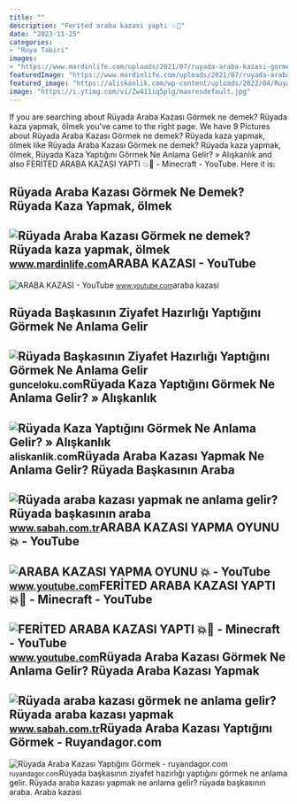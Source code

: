 ```yaml
---
title: ""
description: "Feri̇ted araba kazasi yapti 💥🚗"
date: "2023-11-25"
categories:
- "Ruya Tabiri"
images:
- "https://www.mardinlife.com/uploads/2021/07/ruyada-araba-kazasi-gormek-ne-demek-ruyada-kaza-yapmak-kazada-olmek-kazadan-kurtulmak-ne-anlama-gelir-68556.png?234234.234234"
featuredImage: "https://www.mardinlife.com/uploads/2021/07/ruyada-araba-kazasi-gormek-ne-demek-ruyada-kaza-yapmak-kazada-olmek-kazadan-kurtulmak-ne-anlama-gelir-68556.png?234234.234234"
featured_image: "https://aliskanlik.com/wp-content/uploads/2022/04/Ruyada-Kaza-Yaptigini-Gormek-Ne-Anlama-Gelir.jpeg"
image: "https://i.ytimg.com/vi/Zw411iq5plg/maxresdefault.jpg"
---
```


If you are searching about Rüyada Araba Kazası Görmek ne demek? Rüyada kaza yapmak, ölmek you've came to the right page. We have 9 Pictures about Rüyada Araba Kazası Görmek ne demek? Rüyada kaza yapmak, ölmek like Rüyada Araba Kazası Görmek ne demek? Rüyada kaza yapmak, ölmek, Rüyada Kaza Yaptığını Görmek Ne Anlama Gelir? » Alışkanlık and also FERİTED ARABA KAZASI YAPTI 💥🚗 - Minecraft - YouTube. Here it is:

Rüyada Araba Kazası Görmek Ne Demek? Rüyada Kaza Yapmak, ölmek
--------------------------------------------------------------

 ![Rüyada Araba Kazası Görmek ne demek? Rüyada kaza yapmak, ölmek](https://www.mardinlife.com/uploads/2021/07/ruyada-araba-kazasi-gormek-ne-demek-ruyada-kaza-yapmak-kazada-olmek-kazadan-kurtulmak-ne-anlama-gelir-68556.png?234234.234234) <small>www.mardinlife.com</small>ARABA KAZASI - YouTube
----------------------

 ![ARABA KAZASI - YouTube](https://i.ytimg.com/vi/Zw411iq5plg/maxresdefault.jpg) <small>www.youtube.com</small>araba kazasi

Rüyada Başkasının Ziyafet Hazırlığı Yaptığını Görmek Ne Anlama Gelir
--------------------------------------------------------------------

 ![Rüyada Başkasının Ziyafet Hazırlığı Yaptığını Görmek Ne Anlama Gelir](https://gunceloku.com/uploads/ruyada-baskasinin-ziyafet-hazirligi-yaptigini-gormek-ne-anlama-gelir-6297424360087.jpg) <small>gunceloku.com</small>Rüyada Kaza Yaptığını Görmek Ne Anlama Gelir? » Alışkanlık
----------------------------------------------------------

 ![Rüyada Kaza Yaptığını Görmek Ne Anlama Gelir? » Alışkanlık](https://aliskanlik.com/wp-content/uploads/2022/04/Ruyada-Kaza-Yaptigini-Gormek-Ne-Anlama-Gelir.jpeg) <small>aliskanlik.com</small>Rüyada Araba Kazası Yapmak Ne Anlama Gelir? Rüyada Başkasının Araba
-------------------------------------------------------------------

 ![Rüyada araba kazası yapmak ne anlama gelir? Rüyada başkasının araba](https://iasbh.tmgrup.com.tr/f4af08/752/395/0/4/724/384?u=https://isbh.tmgrup.com.tr/sbh/2021/08/31/ruyada-araba-kazasi-yapmak-ne-anlama-gelir-ruyada-baskasinin-araba-kazasi-yaptigini-gormek-ne-demek-1630405746401.jpg) <small>www.sabah.com.tr</small>ARABA KAZASI YAPMA OYUNU 💥 - YouTube
------------------------------------

 ![ARABA KAZASI YAPMA OYUNU 💥 - YouTube](https://i.ytimg.com/vi/A5jCO91jfWE/maxresdefault.jpg) <small>www.youtube.com</small>FERİTED ARABA KAZASI YAPTI 💥🚗 - Minecraft - YouTube
---------------------------------------------------

 ![FERİTED ARABA KAZASI YAPTI 💥🚗 - Minecraft - YouTube](https://i.ytimg.com/vi/qwRzwSfUNv4/maxresdefault.jpg) <small>www.youtube.com</small>Rüyada Araba Kazası Görmek Ne Anlama Gelir? Rüyada Araba Kazası Yapmak
----------------------------------------------------------------------

 ![Rüyada araba kazası görmek ne anlama gelir? Rüyada araba kazası yapmak](https://iasbh.tmgrup.com.tr/4e9a8a/752/395/16/0/824/424?u=https://isbh.tmgrup.com.tr/sbh/2021/08/24/ruyada-araba-kazasi-gormek-ne-anlama-gelir-ruyada-araba-kazasi-yapmak-anlami-nedir-1629812658129.jpg) <small>www.sabah.com.tr</small>Rüyada Araba Kazası Yaptığını Görmek - Ruyandagor.com
-----------------------------------------------------

 ![Rüyada Araba Kazası Yaptığını Görmek - ruyandagor.com](https://images.ruyandagor.com/2017/04/araba-kazasi-yaptigini-gormek-1727.jpg) <small>ruyandagor.com</small>Rüyada başkasının ziyafet hazırlığı yaptığını görmek ne anlama gelir. Rüyada araba kazası yapmak ne anlama gelir? rüyada başkasının araba. Araba kazasi
